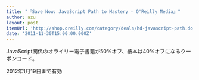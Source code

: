 ```yaml
---
title: "『Save Now: JavaScript Path to Mastery - O'Reilly Media』"
author: azu
layout: post
itemUrl: 'http://shop.oreilly.com/category/deals/hd-javascript-path.do'
date: '2011-11-30T15:00:00.000Z'
---
```

JavaScript関係のオライリー電子書籍が50%オフ、紙本は40%オフになるクーポンコード。

2012年1月19日まで有効
